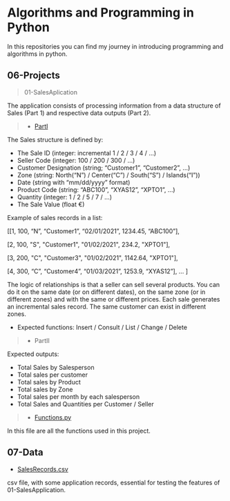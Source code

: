 # Algorithms and Programming in Python

In this repositories you can find my journey in introducing programming and algorithms in python.

## 06-Projects

> 01-SalesAplication

The application consists of processing information from a data structure of
Sales (Part 1) and respective data outputs (Part 2).
> - [PartI](https://github.com/E-man85/Algorithms-Python/blob/main/06-Projects/01-SalesAplication/PartI.py)

The Sales structure is defined by:

- The Sale ID (integer: incremental 1 / 2 / 3 / 4 / …)
- Seller Code (integer: 100 / 200 / 300 / …)
- Customer Designation (string; “Customer1”, “Customer2”, …)
- Zone (string: North(“N”) / Center(“C”) / South(“S”) / Islands(“I”))
- Date (string with “mm/dd/yyyy” format)
- Product Code (string: “ABC100”, “XYAS12”, “XPTO1”, …)
- Quantity (integer: 1 / 2 / 5 / 7 / …)
- The Sale Value (float €)
  
Example of sales records in a list:

[[1, 100, “N”, “Customer1”, “02/01/2021”, 1234.45, “ABC100”],

[2, 100, "S", "Customer1", "01/02/2021", 234.2, "XPTO1"],

[3, 200, "C", "Customer3", "01/02/2021", 1142.64, "XPTO1"],

[4, 300, “C”, “Customer4”, “01/03/2021”, 1253.9, “XYAS12”], … ]

The logic of relationships is that a seller can sell several
products. You can do it on the same date (or on different dates), on the same
zone (or in different zones) and with the same or different prices. Each
sale generates an incremental sales record. The same customer can
exist in different zones.

- Expected functions: Insert / Consult / List / Change / Delete
> - PartII

Expected outputs:
- Total Sales by Salesperson
- Total sales per customer
- Total sales by Product
- Total sales by Zone
- Total sales per month by each salesperson
- Total Sales and Quantities per Customer / Seller
  
> - [Functions.py](https://github.com/E-man85/Algorithms-Python/blob/main/06-Projects/01-SalesAplication/Functions.py)

In this file are all the functions used in this project.

## 07-Data

- [SalesRecords.csv](https://github.com/E-man85/Algorithms-Python/blob/main/07-Data/SalesRecords.csv)

csv file, with some application records, essential for testing the features of 01-SalesApplication.
